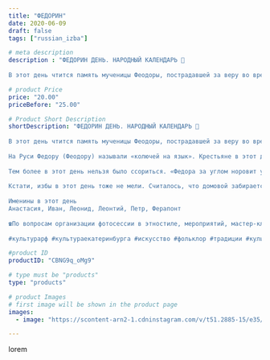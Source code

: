 ```yaml
---
title: "ФЕДОРИН"
date: 2020-06-09
draft: false
tags: ["russian_izba"]

# meta description
description : "ФЕДОРИН ДЕНЬ. НАРОДНЫЙ КАЛЕНДАРЬ 🌿
⠀
В этот день чтится память мученицы Феодоры, пострадавшей за веру во времена гонений на христиан при императоре Диоклитиане "

# product Price
price: "20.00"
priceBefore: "25.00"

# Product Short Description
shortDescription: "ФЕДОРИН ДЕНЬ. НАРОДНЫЙ КАЛЕНДАРЬ 🌿
⠀
В этот день чтится память мученицы Феодоры, пострадавшей за веру во времена гонений на христиан при императоре Диоклитиане в городе Александрии, в 303 или 304 году.
⠀
На Руси Федору (Феодору) называли «колючей на язык». Крестьяне в этот день запрещали бабам и девицам болтать друг с другом, чтобы не накликать беду. Люди были уверены, что сплетня или слух, пущенные в этот день, обойдут всю деревню, и все её жители узнают, что творится в семье.
⠀
Тем более в этот день нельзя было ссориться. «Федора за углом норовит узнать о худом», — говорили люди. И добавляли: «На Федору не выноси из избы сору».
⠀
Кстати, избы в этот день тоже не мели. Считалось, что домовой забирается под веник, и неосторожная хозяйка может вымести его вместе с сором. А без домового, как известно, дом долго не простоит. Особенно старались задобрить домового в этот день люди, связанные с торговлей. Для «хозяина» ставили за печку горшочек каши и бросали несколько монет в надежде, что это принесет прибыль.
⠀
Именины в этот день
Анастасия, Иван, Леонид, Леонтий, Петр, Ферапонт
⠀
☎По вопросам организации фотосессии в этностиле, мероприятий, мастер-классов, аренды экспонатов и костюмов звоните по номеру: 8 965 535 00 95
⠀
#культурарф #культураекатеринбурга #искусство #фольклор #традиции #культура #этностиль #этнос #традиционнаяодежда #Россия #этнография #хоровод #вечерка #народныезабывы #фольклорныйансамбль #екатеринбург #лучшедома #оставайсядома #дома"

#product ID
productID: "CBNG9q_oMg9"

# type must be "products"
type: "products"

# product Images
# first image will be shown in the product page
images:
  - image: "https://scontent-arn2-1.cdninstagram.com/v/t51.2885-15/e35/103855334_257147662045873_4283722946659075467_n.jpg?_nc_ht=scontent-arn2-1.cdninstagram.com&_nc_cat=101&_nc_ohc=bY-TEq53yHEAX989Luy&se=8&tp=1&oh=ba1e3bcb13ace4b53c519417f59481d9&oe=604EB7E7&ig_cache_key=MjMyNzU0NzIwODc1MjIyMDIyMQ%3D%3D.2"

---
```

lorem
